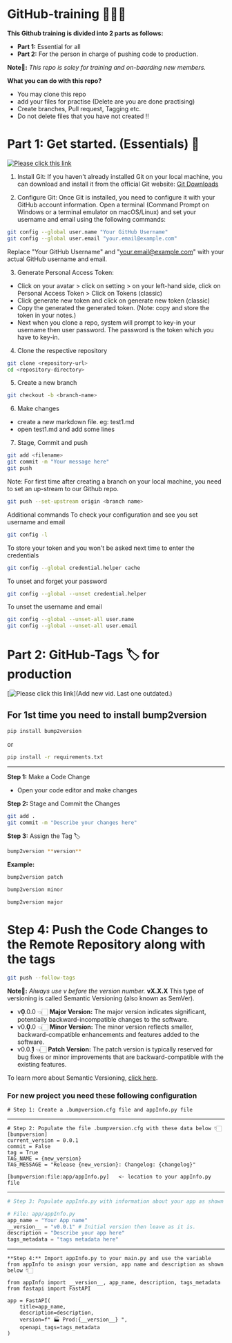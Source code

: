 # GitHub-training 👨🏻‍💻
**This Github training is divided into 2 parts as follows:**
- **Part 1:** Essential for all
- **Part 2:** For the person in charge of pushing code to production.

**Note📝:** *This repo is soley for training and on-baording new members.* 

**What you can do with this repo?**
- You may clone this repo
- add your files for practise (Delete are you are done practising)
- Create branches, Pull request, Tagging etc.
- Do not delete files that you have not created ‼️

  
# Part 1: Get started. (Essentials) 🐣
[![Please click this link](https://cdn-icons-png.flaticon.com/512/4404/4404094.png)](https://coolriots.bitrix24.com/~upNjb)

1. Install Git:
If you haven't already installed Git on your local machine, you can download and install it from the official Git website: [Git Downloads](https://git-scm.com/downloads)

2. Configure Git:
Once Git is installed, you need to configure it with your GitHub account information. Open a terminal (Command Prompt on Windows or a terminal emulator on macOS/Linux) and set your username and email using the following commands:
```bash
git config --global user.name "Your GitHub Username"
git config --global user.email "your.email@example.com"
```
Replace "Your GitHub Username" and "your.email@example.com" with your actual GitHub username and email.

3. Generate Personal Access Token:
- Click on your avatar > click on setting > on your left-hand side, click on Personal Access Token > Click on Tokens (classic)
- Click generate new token and click on generate new token (classic)
- Copy the generated the generated token. (Note: copy and store the token in your notes.)
- Next when you clone a repo, system will prompt to key-in your username then user password. The password is the token which you have to key-in.

4. Clone the respective repository
```bash
git clone <repository-url>
cd <repository-directory>
```

5. Create a new branch
```bash
git checkout -b <branch-name>
```

6. Make changes
- create a new markdown file. eg: test1.md
- open test1.md and add some lines

7. Stage, Commit and push
```bash
git add <filename>
git commit -m "Your message here"
git push
```
Note: For first time after creating a branch on your local machine, you need to set an up-stream to our Github repo.
```bash
git push --set-upstream origin <branch name>
```

Additional commands
To check your configuration and see you set username and email
```bash
git config -l
```
To store your token and you won't be asked next time to enter the credentials
```bash
git config --global credential.helper cache
```
To unset and forget your password
```bash
git config --global --unset credential.helper
```
To unset the username and email
```bash
git config --global --unset-all user.name
git config --global --unset-all user.email
```


# Part 2: GitHub-Tags 🏷️ for production
[![Please click this link](https://cdn-icons-png.flaticon.com/512/4404/4404094.png)](Add new vid. Last one outdated.)


## For 1st time you need to install bump2version
```bash
pip install bump2version
```
or
```bash
pip install -r requirements.txt
```
---------------------------

**Step 1:** Make a Code Change
- Open your code editor and make changes

**Step 2:** Stage and Commit the Changes
```bash
git add .
git commit -m "Describe your changes here"
```
**Step 3:** Assign the Tag 🏷️
```bash
bump2version **version**
```
**Example:**
```bash
bump2version patch
```
```bash
bump2version minor
```
```bash
bump2version major
```

# Step 4: Push the Code Changes to the Remote Repository along with the tags
```bash
git push --follow-tags                                               
```
**Note📝:** _Always use v before the version number._ **vX.X.X** This type of versioning is called Semantic Versioning (also known as SemVer).
- v**0͎**.0.0 👈🏻 **Major Version:** The major version indicates significant, potentially backward-incompatible changes to the software.
- v0.**0͎**.0 👈🏻 **Minor Version:** The minor version reflects smaller, backward-compatible enhancements and features added to the software. 
- v0.0.**1͎** 👈🏻 **Patch Version:** The patch version is typically reserved for bug fixes or minor improvements that are backward-compatible with the existing features.

To learn more about Semantic Versioning, [click here](https://www.geeksforgeeks.org/introduction-semantic-versioning/).


### For new project you need these following configuration
```
# Step 1: Create a .bumpversion.cfg file and appInfo.py file
```
---------------------------
```
# Step 2: Populate the file .bumpversion.cfg with these data below 👇🏻
[bumpversion]
current_version = 0.0.1
commit = False
tag = True
TAG_NAME = {new_version}
TAG_MESSAGE = "Release {new_version}: Changelog: {changelog}"

[bumpversion:file:app/appInfo.py]   <- location to your appInfo.py file
```
---------------------------
```Python
# Step 3: Populate appInfo.py with information about your app as shown below 👇🏻

# File: app/appInfo.py 
app_name = "Your App name"
__version__ = "v0.0.1" # Initial version then leave as it is. 
description = "Describe your app here"
tags_metadata = "tags metadata here"
```
---------------------------
```
**Step 4:** Import appInfo.py to your main.py and use the variable from appInfo to asisgn your version, app name and description as shown below 👇🏻

from appInfo import __version__, app_name, description, tags_metadata
from fastapi import FastAPI

app = FastAPI(
    title=app_name,
    description=description,
    version=f" 🏭 Prod:{__version__} ",
    openapi_tags=tags_metadata
)


```



